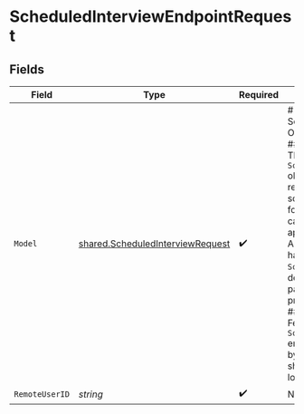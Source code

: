 # ScheduledInterviewEndpointRequest


## Fields

| Field                                                                                                                                                                                                                                                                                                                                                                                                         | Type                                                                                                                                                                                                                                                                                                                                                                                                          | Required                                                                                                                                                                                                                                                                                                                                                                                                      | Description                                                                                                                                                                                                                                                                                                                                                                                                   |
| ------------------------------------------------------------------------------------------------------------------------------------------------------------------------------------------------------------------------------------------------------------------------------------------------------------------------------------------------------------------------------------------------------------- | ------------------------------------------------------------------------------------------------------------------------------------------------------------------------------------------------------------------------------------------------------------------------------------------------------------------------------------------------------------------------------------------------------------- | ------------------------------------------------------------------------------------------------------------------------------------------------------------------------------------------------------------------------------------------------------------------------------------------------------------------------------------------------------------------------------------------------------------- | ------------------------------------------------------------------------------------------------------------------------------------------------------------------------------------------------------------------------------------------------------------------------------------------------------------------------------------------------------------------------------------------------------------- |
| `Model`                                                                                                                                                                                                                                                                                                                                                                                                       | [shared.ScheduledInterviewRequest](../../models/shared/scheduledinterviewrequest.md)                                                                                                                                                                                                                                                                                                                          | :heavy_check_mark:                                                                                                                                                                                                                                                                                                                                                                                            | # The ScheduledInterview Object<br/>### Description<br/>The `ScheduledInterview` object is used to represent a scheduled interview for a given candidate’s application to a job. An `Application` can have multiple `ScheduledInterview`s depending on the particular hiring process.<br/>### Usage Example<br/>Fetch from the `LIST ScheduledInterviews` endpoint and filter by `interviewers` to show all office locations. |
| `RemoteUserID`                                                                                                                                                                                                                                                                                                                                                                                                | *string*                                                                                                                                                                                                                                                                                                                                                                                                      | :heavy_check_mark:                                                                                                                                                                                                                                                                                                                                                                                            | N/A                                                                                                                                                                                                                                                                                                                                                                                                           |